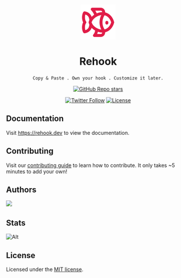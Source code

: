 <div align='center'>

<img src="./fish.svg"/>
<h1>Rehook</h1> 

</div>
<p align="center">
   <code align="center">Copy & Paste . Own your hook . Customize it later.</code>
</p>
<div align="center">
  <a href="https://github.com/alamenai/rehook/stargazers"><img alt="GitHub Repo stars" src="https://img.shields.io/github/stars/alamenai/rehook"></a>
  
  <a href="https://twitter.com/magicuidesign"><img alt="Twitter Follow" src="https://img.shields.io/twitter/follow/alamenai"></a>
  <a href="https://github.com/magicuidesign/magicui/blob/main/LICENSE.md"><img alt="License" src="https://img.shields.io/badge/License-MIT-yellow.svg"></a>
  
</div>

## Documentation

Visit https://rehook.dev to view the documentation.

## Contributing

Visit our [contributing guide](https://github.com/alamenai/rehook/blob/main/CONTRIBUTING.md) to learn how to contribute. It only takes ~5 minutes to add your own!

## Authors

<a href="https://github.com/magicuidesign/magicui/graphs/contributors">
  <img src="https://contrib.rocks/image?repo=alamenai/rehook" />
</a>

## Stats

![Alt](https://repobeats.axiom.co/api/embed/411a9c5989586ca93ee4a27c871041e87872cfba.svg 'Repobeats analytics image')

## License

Licensed under the [MIT license](https://github.com/magicuidesign/magicui/blob/main/LICENSE.md).
